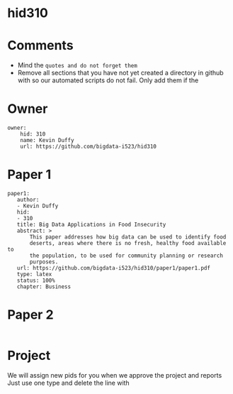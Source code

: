 # hid310
# Comments

* Mind the ```quotes and do not forget them```
* Remove all sections that you have not yet created a directory in github with so our automated scripts do not fail. Only add them if the 

# Owner

```
owner:
    hid: 310
    name: Kevin Duffy
    url: https://github.com/bigdata-i523/hid310
```

# Paper 1

```
paper1:
   author: 
   - Kevin Duffy
   hid:
   - 310
   title: Big Data Applications in Food Insecurity
   abstract: >
       This paper addresses how big data can be used to identify food
       deserts, areas where there is no fresh, healthy food available to
       the population, to be used for community planning or research
       purposes. 
   url: https://github.com/bigdata-i523/hid310/paper1/paper1.pdf
   type: latex
   status: 100%
   chapter: Business
 ```
   
# Paper 2

```
```

# Project 

We will assign new pids for you when we approve the project and reports   
Just use one type and delete the line with 

```
```
   

